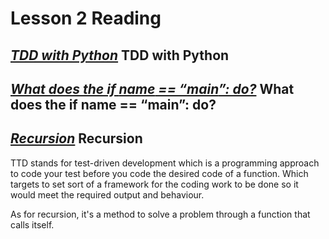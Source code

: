 # Lesson 2 Reading

## *[TDD with Python](https://code.likeagirl.io/in-tests-we-trust-tdd-with-python-af69f47e6932)* TDD with Python

## *[What does the if __name__ == “__main__”: do?](https://www.geeksforgeeks.org/what-does-the-if-__name__-__main__-do/)* What does the if __name__ == “__main__”: do?

## *[Recursion](https://www.geeksforgeeks.org/recursion/)* Recursion

TTD stands for test-driven development which is a programming approach to code your test before you code the desired code of a function. Which targets to set sort of a framework for the coding work to be done so it would meet the required output and behaviour.

As for recursion, it's a method to solve a problem through a function that calls itself.
